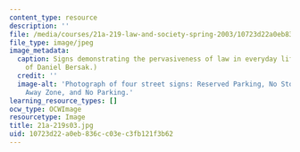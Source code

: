 ```yaml
---
content_type: resource
description: ''
file: /media/courses/21a-219-law-and-society-spring-2003/10723d22a0eb836cc03ec3fb121f3b62_21a-219s03.jpg
file_type: image/jpeg
image_metadata:
  caption: Signs demonstrating the pervasiveness of law in everyday life. (Image courtesy
    of Daniel Bersak.)
  credit: ''
  image-alt: 'Photograph of four street signs: Reserved Parking, No Stopping, Tow
    Away Zone, and No Parking.'
learning_resource_types: []
ocw_type: OCWImage
resourcetype: Image
title: 21a-219s03.jpg
uid: 10723d22-a0eb-836c-c03e-c3fb121f3b62
---
```

